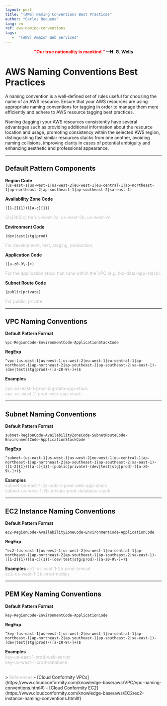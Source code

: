 ```yaml
---
layout: post
title: "[AWS] Naming Conventions Best Practices"
author: "Carlos Requena"
lang: en
ref: aws-naming-conventions
tags:
   -  "[AWS] Amazon Web Services" 
---
```


<div style="text-align:center"><span style="color:red;font-weight: bold">"Our true nationality is mankind." </span> <span style="color:black;font-weight: bold">--H. G. Wells</span></div>

# AWS Naming Conventions Best Practices

A naming convention is a well-defined set of rules useful for choosing the name of an AWS resource. Ensure that your AWS resources are using appropriate naming conventions for 
tagging in order to manage them more efficiently and adhere to AWS resource tagging best practices.

Naming (tagging) your AWS resources consistently have several advantages such as providing additional information about the resource location and usage, promoting consistency within the selected AWS region, distinguishing fast similar resources stacks from one another, avoiding naming collisions,
improving clarity in cases of potential ambiguity and enhancing aesthetic and professional appearance.

-----------
## Default Pattern Components

**Region Code**     
```(us-east-1|us-west-1|us-west-2|eu-west-1|eu-central-1|ap-northeast-1|ap-northeast-2|ap-southeast-1|ap-southeast-2|sa-east-1)``` 

**Availability Zone Code**  
```regexp
([1-2]{1})([a-c]{1})
``` 

<span style="color:silver;">(2a|2b|2c) for us-west-2a, us-west-2b, us-west-2c</span>

**Environment Code**    
```regexp
(dev|test|stg|prod)
``` 

<span style="color:silver;">For development, test, staging, production.</span>

**Application Code**     
```regexp
([a-z0-9\-]+)
``` 

<span style="color:silver;">For the application stack that runs within the VPC (e.g. bid-data-app-stack).</span>

**Subnet Route Code**   
```regexp
(public|private)
``` 

<span style="color:silver;">For public, private</span>

-----------
## VPC Naming Conventions

**Default Pattern Format**  

``vpc-RegionCode-EnvironmentCode-ApplicationStackCode``

**RegExp**  

```regexp
^vpc-(us-east-1|us-west-1|us-west-2|eu-west-1|eu-central-1|ap-northeast-1|ap-northeast-2|ap-southeast-1|ap-southeast-2|sa-east-1)-(dev|test|stg|prod)-([a-z0-9\-]+)$
```

**Examples**    

<span style="color:silver;">
vpc-us-east-1-prod-big-data-app-stack
<br>
vpc-us-west-2-prod-web-app-stack
</span>

-----------
## Subnet Naming Conventions

**Default Pattern Format**      
```regexp
subnet-RegionCode-AvailabilityZoneCode-SubnetRouteCode-EnvironmentCode-ApplicationStackCode``
```

**RegExp**      
```regexp
^subnet-(us-east-1|us-west-1|us-west-2|eu-west-1|eu-central-1|ap-northeast-1|ap-northeast-2|ap-southeast-1|ap-southeast-2|sa-east-1)-([1-2]{1})([a-c]{1})-(public|private)-(dev|test|stg|prod)-([a-z0-9\-]+)$
```

**Examples**            
<span style="color:silver;">
subnet-us-east-1-2a-public-prod-web-app-stack
<br>
subnet-us-west-1-2b-private-prod-database-stack
</span>

-----------
## EC2 Instance Naming Conventions

**Default Pattern Format**
```regexp
ec2-RegionCode-AvailabilityZoneCode-EnvironmentCode-ApplicationCode
```

**RegExp**      
```regexp
^ec2-(us-east-1|us-west-1|us-west-2|eu-west-1|eu-central-1|ap-northeast-1|ap-northeast-2|ap-southeast-1|ap-southeast-2|sa-east-1)-([1-2]{1})([a-c]{1})-(dev|test|stg|prod)-([a-z0-9\-]+)$
```

**Examples**
<span style="color:silver;">
ec2-us-east-1-2a-prod-tomcat
<br>
ec2-us-west-1-2b-prod-nodejs 
</span>

-----------
## PEM Key Naming Conventions

**Default Pattern Format**      
```regexp
key-RegionCode-EnvironmentCode-ApplicationCode
```

**RegExp**
```regexp
^key-(us-east-1|us-west-1|us-west-2|eu-west-1|eu-central-1|ap-northeast-1|ap-northeast-2|ap-southeast-1|ap-southeast-2|sa-east-1)-(dev|test|stg|prod)-([a-z0-9\-]+)$
```

**Examples**        
<span style="color:silver;">
key-us-east-1-prod-web-server
<br>
key-us-west-1-prod-database 
</span>


<br>
> 
<span style="color:silver;">References</span>
- [Cloud Conformity VPCs](https://www.cloudconformity.com/knowledge-base/aws/VPC/vpc-naming-conventions.html#)
- [Cloud Conformity EC2](https://www.cloudconformity.com/knowledge-base/aws/EC2/ec2-instance-naming-conventions.html#)
